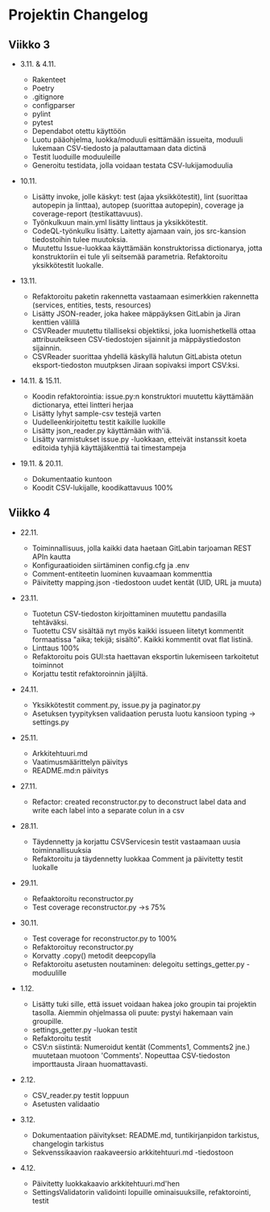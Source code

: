 # Projektin Changelog #

## Viikko 3 ##
- 3.11. & 4.11.
    - Rakenteet
    - Poetry
    - .gitignore
    - configparser
    - pylint
    - pytest
    - Dependabot otettu käyttöön
    - Luotu pääohjelma, luokka/moduuli esittämään issueita, moduuli lukemaan CSV-tiedosto ja palauttamaan data dictinä
    - Testit luoduille moduuleille
    - Generoitu testidata, jolla voidaan testata CSV-lukijamoduulia

- 10.11.
    - Lisätty invoke, jolle käskyt: test (ajaa yksikkötestit), lint (suorittaa autopepin ja linttaa), autopep (suorittaa autopepin), coverage ja coverage-report (testikattavuus).
    - Työnkulkuun main.yml lisätty linttaus ja yksikkötestit.
    - CodeQL-työnkulku lisätty. Laitetty ajamaan vain, jos src-kansion tiedostoihin tulee muutoksia.
    - Muutettu Issue-luokkaa käyttämään konstruktorissa dictionarya, jotta konstruktoriin ei tule yli seitsemää parametria. Refaktoroitu yksikkötestit luokalle.

- 13.11.
    - Refaktoroitu paketin rakennetta vastaamaan esimerkkien rakennetta (services, entities, tests, resources)
    - Lisätty JSON-reader, joka hakee mäppäyksen GitLabin ja Jiran kenttien välillä
    - CSVReader muutettu tilalliseksi objektiksi, joka luomishetkellä ottaa attribuuteikseen CSV-tiedostojen sijainnit ja mäppäystiedoston sijainnin.
    - CSVReader suorittaa yhdellä käskyllä halutun GitLabista otetun eksport-tiedoston muutpksen Jiraan sopivaksi import CSV:ksi.

- 14.11. & 15.11.
    - Koodin refaktorointia: issue.py:n konstruktori muutettu käyttämään dictionarya, ettei lintteri herjaa
    - Lisätty lyhyt sample-csv testejä varten
    - Uudelleenkirjoitettu testit kaikille luokille
    - Lisätty json_reader.py käyttämään with'iä.
    - Lisätty varmistukset issue.py -luokkaan, etteivät instanssit koeta editoida tyhjiä käyttäjäkenttiä tai timestampeja

- 19.11. & 20.11.
    - Dokumentaatio kuntoon
    - Koodit CSV-lukijalle, koodikattavuus 100%

## Viikko 4 ##

- 22.11.
    - Toiminnallisuus, jolla kaikki data haetaan GitLabin tarjoaman REST APIn kautta
    - Konfiguraatioiden siirtäminen config.cfg ja .env
    - Comment-entiteetin luominen kuvaamaan kommenttia
    - Päivitetty mapping.json -tiedostoon uudet kentät (UID, URL ja muuta)

- 23.11.
    - Tuotetun CSV-tiedoston kirjoittaminen muutettu pandasilla tehtäväksi.
    - Tuotettu CSV sisältää nyt myös kaikki issueen liitetyt kommentit formaatissa "aika; tekijä; sisältö". Kaikki kommentit ovat flat listinä.
    - Linttaus 100%
    - Refaktoroitu pois GUI:sta haettavan eksportin lukemiseen tarkoitetut toiminnot
    - Korjattu testit refaktoroinnin jäljiltä.

- 24.11.
    - Yksikkötestit comment.py, issue.py ja paginator.py
    - Asetuksen tyypityksen validaation perusta luotu kansioon typing -> settings.py

- 25.11.
    - Arkkitehtuuri.md
    - Vaatimusmäärittelyn päivitys
    - README.md:n päivitys

- 27.11.
    - Refactor: created reconstructor.py to deconstruct label data and write each label into a separate colun in a csv

- 28.11.
    - Täydennetty ja korjattu CSVServicesin testit vastaamaan uusia toiminnallisuuksia
    - Refaktoroitu ja täydennetty luokkaa Comment ja päivitetty testit luokalle

- 29.11.
    - Refaaktoroitu reconstructor.py
    - Test coverage reconstructor.py ->s 75%

- 30.11.
    - Test coverage for reconstructor.py to 100%
    - Refaktoroituy reconstructor.py
    - Korvatty .copy() metodit deepcopylla
    - Refaktoroitu asetusten noutaminen: delegoitu settings_getter.py -moduulille

- 1.12.
    - Lisätty tuki sille, että issuet voidaan hakea joko groupin tai projektin tasolla. Aiemmin ohjelmassa oli puute: pystyi hakemaan vain groupille.
    - settings_getter.py -luokan testit
    - Refaktoroitu testit
    - CSV:n siistintä: Numeroidut kentät (Comments1, Comments2 jne.) muutetaan muotoon 'Comments'. Nopeuttaa CSV-tiedoston importtausta Jiraan huomattavasti.

- 2.12.
    - CSV_reader.py testit loppuun
    - Asetusten validaatio

- 3.12.
    - Dokumentaation päivitykset: README.md, tuntikirjanpidon tarkistus, changelogin tarkistus
    - Sekvenssikaavion raakaveersio arkkitehtuuri.md -tiedostoon

- 4.12.
    - Päivitetty luokkakaavio arkkitehtuuri.md'hen
    - SettingsValidatorin validointi lopuille ominaisuuksille, refaktorointi, testit